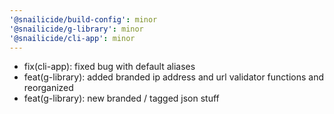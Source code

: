 ```yaml
---
'@snailicide/build-config': minor
'@snailicide/g-library': minor
'@snailicide/cli-app': minor
---
```


-   fix(cli-app): fixed bug with default aliases
-   feat(g-library): added branded ip address and url validator functions and reorganized
-   feat(g-library): new branded / tagged json stuff
